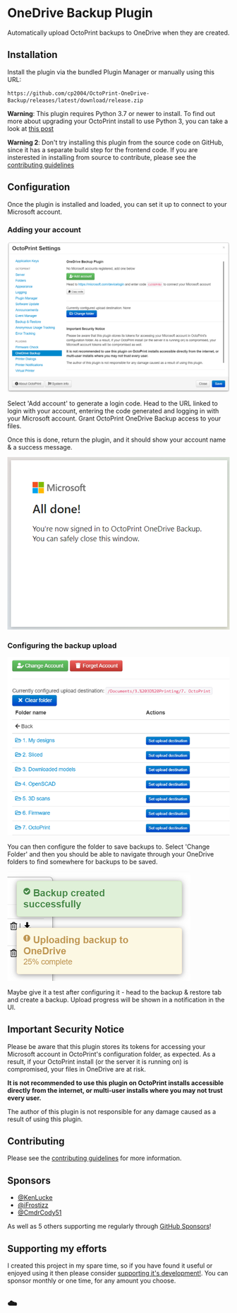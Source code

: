 # OneDrive Backup Plugin

Automatically upload OctoPrint backups to OneDrive when they are created.

## Installation

Install the plugin via the bundled Plugin Manager or manually using this URL:
```
https://github.com/cp2004/OctoPrint-OneDrive-Backup/releases/latest/download/release.zip
```

**Warning**: This plugin requires Python 3.7 or newer to install. To find out more about upgrading your OctoPrint install
to use Python 3, you can take a look at [this post](https://community.octoprint.org/t/upgrading-your-octoprint-install-to-python-3/35158)

**Warning 2**: Don't try installing this plugin from the source code on GitHub, since it has a separate build step for the
frontend code. If you are insterested in installing from source to contribute, please see the [contributing guidelines](CONTRIBUTING.md)

## Configuration

Once the plugin is installed and loaded, you can set it up to connect to your Microsoft account.

### Adding your account

![Add account](images/config-1.png)

Select 'Add account' to generate a login code. Head to the URL linked to login with your account, entering the code
generated and logging in with your Microsoft account. Grant OctoPrint OneDrive Backup access to your files.

Once this is done, return the plugin, and it should show your account name & a success message.

![Login done](images/config-2.png)

### Configuring the backup upload

![Select Folder](images/config-3.png)

You can then configure the folder to save backups to. Select 'Change Folder' and then you should be able to navigate
through your OneDrive folders to find somewhere for backups to be saved.

![Backup upload progress](images/config-4.png)

Maybe give it a test after configuring it - head to the backup & restore tab and create a backup. Upload progress will
be shown in a notification in the UI.

## Important Security Notice

Please be aware that this plugin stores its tokens for accessing your Microsoft account in OctoPrint's
configuration folder, as expected. As a result, if your OctoPrint install (or the server it is running on) is
compromised, your files in OneDrive are at risk.

**It is not recommended to use this plugin on OctoPrint installs accessible directly from the
internet, or multi-user installs where you may not trust every user.**

The author of this plugin is not responsible for any damage caused as a result of using this plugin.

## Contributing

Please see the [contributing guidelines](CONTRIBUTING.md) for more information.

## Sponsors

- [@KenLucke](https://github.com/KenLucke)
- [@iFrostizz](https://github.com/iFrostizz)
- [@CmdrCody51](https://github.com/CmdrCody51)

As well as 5 others supporting me regularly through [GitHub Sponsors](https://github.com/sponsors/cp2004)!

## Supporting my efforts

I created this project in my spare time, so if you have found it useful or enjoyed using it then please consider [supporting it's development!](https://github.com/sponsors/cp2004). You can sponsor monthly or one time, for any amount you choose.

## ☁️
